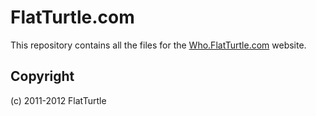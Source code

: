 # FlatTurtle.com 

This repository contains all the files for the [Who.FlatTurtle.com](http://who.flatturtle.com) website.

## Copyright

(c) 2011-2012 FlatTurtle